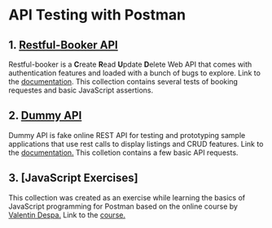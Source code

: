 # API Testing with Postman

## 1. [Restful-Booker API](https://github.com/jakubrylko/postman-api-testing/blob/main/restful-booker.json)
Restful-booker is a **C**reate **R**ead **U**pdate **D**elete Web API that comes with authentication features and loaded with a bunch of bugs to explore. Link to the [documentation](https://restful-booker.herokuapp.com). This collection contains several tests of booking requestes and basic JavaScript assertions.

## 2. [Dummy API](https://github.com/jakubrylko/postman-api-testing/blob/main/dummy-api.json)
Dummy API is fake online REST API for testing and prototyping sample applications that use rest calls to display listings and CRUD features. Link to the [documentation.](https://dummy.restapiexample.com) This colletion contains a few basic API requests.

## 3. [JavaScript Exercises]
This collection was created as an exercise while learning the basics of JavaScript programming for Postman based on the online course by [Valentin Despa.](https://github.com/vdespa) Link to the [course.](https://www.youtube.com/watch?v=juuhb3W8xT4&ab_channel=ValentinDespa)
